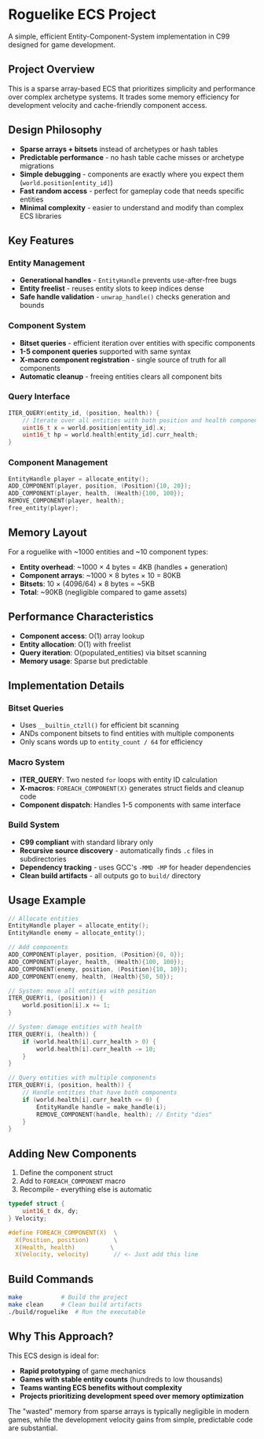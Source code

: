 # Roguelike ECS Project

A simple, efficient Entity-Component-System implementation in C99 designed for game development.

## Project Overview

This is a sparse array-based ECS that prioritizes simplicity and performance over complex archetype systems. It trades some memory efficiency for development velocity and cache-friendly component access.

## Design Philosophy

- **Sparse arrays + bitsets** instead of archetypes or hash tables
- **Predictable performance** - no hash table cache misses or archetype migrations
- **Simple debugging** - components are exactly where you expect them (`world.position[entity_id]`)
- **Fast random access** - perfect for gameplay code that needs specific entities
- **Minimal complexity** - easier to understand and modify than complex ECS libraries

## Key Features

### Entity Management
- **Generational handles** - `EntityHandle` prevents use-after-free bugs
- **Entity freelist** - reuses entity slots to keep indices dense
- **Safe handle validation** - `unwrap_handle()` checks generation and bounds

### Component System
- **Bitset queries** - efficient iteration over entities with specific components
- **1-5 component queries** supported with same syntax
- **X-macro component registration** - single source of truth for all components
- **Automatic cleanup** - freeing entities clears all component bits

### Query Interface
```c
ITER_QUERY(entity_id, (position, health)) {
    // Iterate over all entities with both position and health components
    uint16_t x = world.position[entity_id].x;
    uint16_t hp = world.health[entity_id].curr_health;
}
```

### Component Management
```c
EntityHandle player = allocate_entity();
ADD_COMPONENT(player, position, (Position){10, 20});
ADD_COMPONENT(player, health, (Health){100, 100});
REMOVE_COMPONENT(player, health);
free_entity(player);
```

## Memory Layout

For a roguelike with ~1000 entities and ~10 component types:
- **Entity overhead**: ~1000 × 4 bytes = 4KB (handles + generation)
- **Component arrays**: ~1000 × 8 bytes × 10 = 80KB
- **Bitsets**: 10 × (4096/64) × 8 bytes = ~5KB
- **Total**: ~90KB (negligible compared to game assets)

## Performance Characteristics

- **Component access**: O(1) array lookup
- **Entity allocation**: O(1) with freelist
- **Query iteration**: O(populated_entities) via bitset scanning
- **Memory usage**: Sparse but predictable

## Implementation Details

### Bitset Queries
- Uses `__builtin_ctzll()` for efficient bit scanning
- ANDs component bitsets to find entities with multiple components
- Only scans words up to `entity_count / 64` for efficiency

### Macro System
- **ITER_QUERY**: Two nested `for` loops with entity ID calculation
- **X-macros**: `FOREACH_COMPONENT(X)` generates struct fields and cleanup code
- **Component dispatch**: Handles 1-5 components with same interface

### Build System
- **C99 compliant** with standard library only
- **Recursive source discovery** - automatically finds `.c` files in subdirectories
- **Dependency tracking** - uses GCC's `-MMD -MP` for header dependencies
- **Clean build artifacts** - all outputs go to `build/` directory

## Usage Example

```c
// Allocate entities
EntityHandle player = allocate_entity();
EntityHandle enemy = allocate_entity();

// Add components
ADD_COMPONENT(player, position, (Position){0, 0});
ADD_COMPONENT(player, health, (Health){100, 100});
ADD_COMPONENT(enemy, position, (Position){10, 10});
ADD_COMPONENT(enemy, health, (Health){50, 50});

// System: move all entities with position
ITER_QUERY(i, (position)) {
    world.position[i].x += 1;
}

// System: damage entities with health
ITER_QUERY(i, (health)) {
    if (world.health[i].curr_health > 0) {
        world.health[i].curr_health -= 10;
    }
}

// Query entities with multiple components
ITER_QUERY(i, (position, health)) {
    // Handle entities that have both components
    if (world.health[i].curr_health <= 0) {
        EntityHandle handle = make_handle(i);
        REMOVE_COMPONENT(handle, health); // Entity "dies"
    }
}
```

## Adding New Components

1. Define the component struct
2. Add to `FOREACH_COMPONENT` macro
3. Recompile - everything else is automatic

```c
typedef struct {
    uint16_t dx, dy;
} Velocity;

#define FOREACH_COMPONENT(X)  \
  X(Position, position)       \
  X(Health, health)          \
  X(Velocity, velocity)       // <- Just add this line
```

## Build Commands

```bash
make           # Build the project
make clean     # Clean build artifacts
./build/roguelike  # Run the executable
```

## Why This Approach?

This ECS design is ideal for:
- **Rapid prototyping** of game mechanics
- **Games with stable entity counts** (hundreds to low thousands)
- **Teams wanting ECS benefits without complexity**
- **Projects prioritizing development speed over memory optimization**

The "wasted" memory from sparse arrays is typically negligible in modern games, while the development velocity gains from simple, predictable code are substantial.